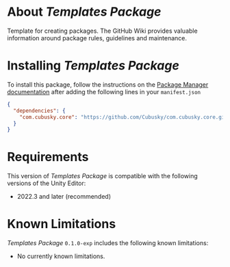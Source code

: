 # About _Templates Package_
Template for creating packages. The GitHub Wiki provides valuable information around package rules, guidelines and maintenance.

# Installing _Templates Package_
To install this package, follow the instructions on the [Package Manager documentation](https://docs.unity3d.com/Manual/upm-ui-giturl.html) after adding the following lines in your `manifest.json`
```json
{
  "dependencies": {
    "com.cubusky.core": "https://github.com/Cubusky/com.cubusky.core.git"
  }
}
```

# Requirements
This version of _Templates Package_ is compatible with the following versions of the Unity Editor:
- 2022.3 and later (recommended)

# Known Limitations
_Templates Package_ `0.1.0-exp` includes the following known limitations:
- No currently known limitations.

